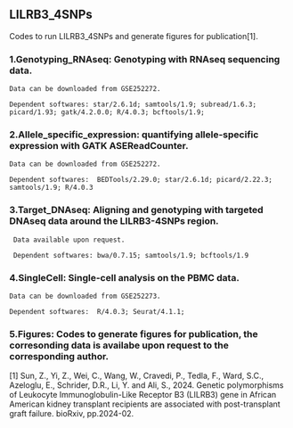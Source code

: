 ## LILRB3_4SNPs

Codes to run LILRB3_4SNPs and generate figures for publication[1].

### 1.Genotyping_RNAseq: Genotyping with RNAseq sequencing data.
    Data can be downloaded from GSE252272.
    
    Dependent softwares: star/2.6.1d; samtools/1.9; subread/1.6.3; picard/1.93; gatk/4.2.0.0; R/4.0.3; bcftools/1.9; 

### 2.Allele_specific_expression: quantifying allele-specific expression with GATK ASEReadCounter.
    Data can be downloaded from GSE252272.
    
    Dependent softwares:  BEDTools/2.29.0; star/2.6.1d; picard/2.22.3; samtools/1.9; R/4.0.3
  
### 3.Target_DNAseq: Aligning and genotyping with targeted DNAseq data around the LILRB3-4SNPs region.
     Data available upon request.
     
     Dependent softwares: bwa/0.7.15; samtools/1.9; bcftools/1.9 

### 4.SingleCell: Single-cell analysis on the PBMC data.
    Data can be downloaded from GSE252273.
    
    Dependent softwares:  R/4.0.3; Seurat/4.1.1; 

### 5.Figures: Codes to generate figures for publication, the corresonding data is availabe upon request to the corresponding author.

[1] Sun, Z., Yi, Z., Wei, C., Wang, W., Cravedi, P., Tedla, F., Ward, S.C., Azeloglu, E., Schrider, D.R., Li, Y. and Ali, S., 2024. Genetic polymorphisms of Leukocyte Immunoglobulin-Like Receptor B3 (LILRB3) gene in African American kidney transplant recipients are associated with post-transplant graft failure. bioRxiv, pp.2024-02.
